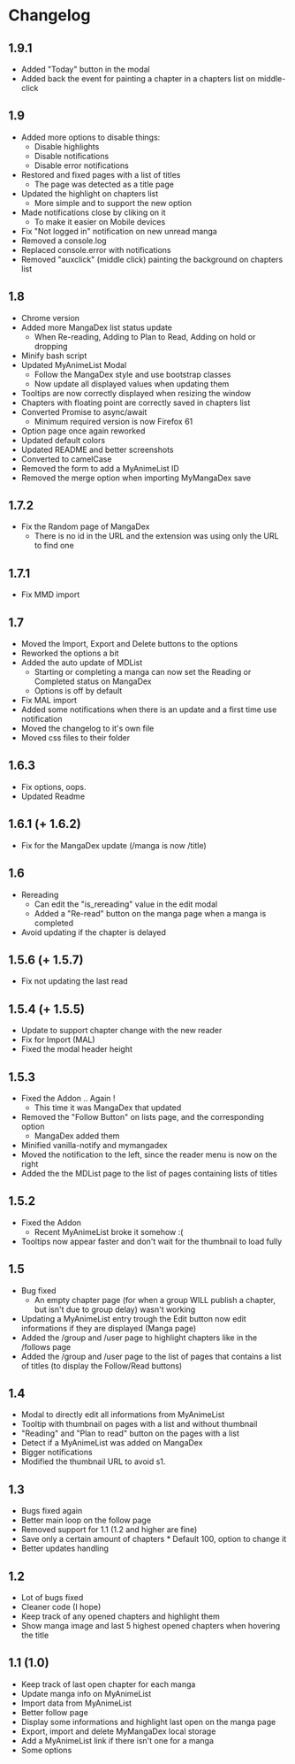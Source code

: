 # Changelog

## 1.9.1

* Added "Today" button in the modal
* Added back the event for painting a chapter in a chapters list on middle-click

## 1.9

* Added more options to disable things:
  * Disable highlights
  * Disable notifications
  * Disable error notifications
* Restored and fixed pages with a list of titles
  * The page was detected as a title page
* Updated the highlight on chapters list
  * More simple and to support the new option
* Made notifications close by cliking on it
  * To make it easier on Mobile devices
* Fix "Not logged in" notification on new unread manga
* Removed a console.log
* Replaced console.error with notifications
* Removed "auxclick" (middle click) painting the background on chapters list

## 1.8

* Chrome version
* Added more MangaDex list status update
  * When Re-reading, Adding to Plan to Read, Adding on hold or dropping
* Minify bash script
* Updated MyAnimeList Modal
  * Follow the MangaDex style and use bootstrap classes
  * Now update all displayed values when updating them
* Tooltips are now correctly displayed when resizing the window
* Chapters with floating point are correctly saved in chapters list
* Converted Promise to async/await
  * Minimum required version is now Firefox 61
* Option page once again reworked
* Updated default colors
* Updated README and better screenshots
* Converted to camelCase
* Removed the form to add a MyAnimeList ID
* Removed the merge option when importing MyMangaDex save

## 1.7.2

* Fix the Random page of MangaDex
  * There is no id in the URL and the extension was using only the URL to find one

## 1.7.1

* Fix MMD import

## 1.7

* Moved the Import, Export and Delete buttons to the options
* Reworked the options a bit
* Added the auto update of MDList
  * Starting or completing a manga can now set the Reading or Completed status on MangaDex
  * Options is off by default
* Fix MAL import
* Added some notifications when there is an update and a first time use notification
* Moved the changelog to it's own file
* Moved css files to their folder

## 1.6.3

* Fix options, oops.
* Updated Readme

## 1.6.1 (+ 1.6.2)

* Fix for the MangaDex update (/manga is now /title)

## 1.6

* Rereading
  * Can edit the "is_rereading" value in the edit modal
  * Added a "Re-read" button on the manga page when a manga is completed
* Avoid updating if the chapter is delayed

## 1.5.6 (+ 1.5.7)

* Fix not updating the last read

## 1.5.4 (+ 1.5.5)

* Update to support chapter change with the new reader
* Fix for Import (MAL)
* Fixed the modal header height

## 1.5.3

* Fixed the Addon .. Again !
  * This time it was MangaDex that updated
* Removed the "Follow Button" on lists page, and the corresponding option
  * MangaDex added them
* Minified vanilla-notify and mymangadex
* Moved the notification to the left, since the reader menu is now on the right
* Added the the MDList page to the list of pages containing lists of titles

## 1.5.2

* Fixed the Addon
  * Recent MyAnimeList broke it somehow :(
* Tooltips now appear faster and don't wait for the thumbnail to load fully

## 1.5

* Bug fixed
  * An empty chapter page (for when a group WILL publish a chapter, but isn't due to group delay) wasn't working
* Updating a MyAnimeList entry trough the Edit button now edit informations if they are displayed (Manga page)
* Added the /group and /user page to highlight chapters like in the /follows page
* Added the /group and /user page to the list of pages that contains a list of titles (to display the Follow/Read buttons)

## 1.4

* Modal to directly edit all informations from MyAnimeList
* Tooltip with thumbnail on pages with a list and without thumbnail
* "Reading" and "Plan to read" button on the pages with a list
* Detect if a MyAnimeList was added on MangaDex
* Bigger notifications
* Modified the thumbnail URL to avoid s1.

## 1.3

* Bugs fixed again
* Better main loop on the follow page
* Removed support for 1.1 (1.2 and higher are fine)
* Save only a certain amount of chapters * Default 100, option to change it
* Better updates handling

## 1.2

* Lot of bugs fixed
* Cleaner code (I hope)
* Keep track of any opened chapters and highlight them
* Show manga image and last 5 highest opened chapters when hovering the title

## 1.1 (1.0)

* Keep track of last open chapter for each manga
* Update manga info on MyAnimeList
* Import data from MyAnimeList
* Better follow page
* Display some informations and highlight last open on the manga page
* Export, import and delete MyMangaDex local storage
* Add a MyAnimeList link if there isn't one for a manga
* Some options
